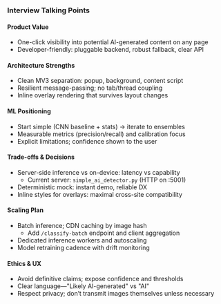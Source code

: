 ### Interview Talking Points

#### Product Value
- One-click visibility into potential AI-generated content on any page
- Developer-friendly: pluggable backend, robust fallback, clear API

#### Architecture Strengths
- Clean MV3 separation: popup, background, content script
- Resilient message-passing; no tab/thread coupling
- Inline overlay rendering that survives layout changes

#### ML Positioning
- Start simple (CNN baseline + stats) → iterate to ensembles
- Measurable metrics (precision/recall) and calibration focus
- Explicit limitations; confidence shown to the user

#### Trade-offs & Decisions
- Server-side inference vs on-device: latency vs capability
  - Current server: `simple_ai_detector.py` (HTTP on :5001)
- Deterministic mock: instant demo, reliable DX
- Inline styles for overlays: maximal cross-site compatibility

#### Scaling Plan
- Batch inference; CDN caching by image hash
  - Add `/classify-batch` endpoint and client aggregation
- Dedicated inference workers and autoscaling
- Model retraining cadence with drift monitoring

#### Ethics & UX
- Avoid definitive claims; expose confidence and thresholds
- Clear language—"Likely AI-generated" vs "AI"
- Respect privacy; don’t transmit images themselves unless necessary
